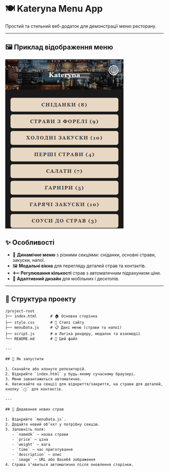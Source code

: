 # 🍽️ Kateryna Menu App

Простий та стильний веб-додаток для демонстрації меню ресторану.

---

## 🖼️ Приклад відображення меню

![Меню ресторану](images/menu.png)

## ✨ Особливості

- 🥐 **Динамічне меню** з різними секціями: сніданки, основні страви, закуски, напої.
- 🖼️ **Модальні вікна** для перегляду деталей страв та контактів.
- ➕➖ **Регулювання кількості** страв з автоматичним підрахунком ціни.
- 📱 **Адаптивний дизайн** для мобільних і десктопів.

---

## 📁 Структура проекту

```text
/project-root
├── index.html      # 🏠 Основна сторінка
├── style.css       # 🎨 Стилі сайту
├── menuData.js     # 📋 Дані меню (страви та напої)
├── script.js       # ⚙️ Логіка рендеру, модалок та взаємодії
└── README.md       # 📖 Цей файл

---

## 🚀 Як запустити

1. Скачайте або клонуте репозиторій.
2. Відкрийте `index.html` у будь-якому сучасному браузері.
3. Меню завантажиться автоматично.
4. Натискайте на секції для відкриття/закриття, на страви для деталей, кнопку `ⓘ` для контактів.

---

## 🥗 Додавання нових страв

1. Відкрийте `menuData.js`.
2. Додайте новий об’єкт у потрібну секцію.
3. Заповніть поля:
   - `nameUk` – назва страви
   - `price` – ціна
   - `weight` – вага
   - `time` – час приготування
   - `description` – опис
   - `image` – URL або Base64 зображення
4. Страва з’явиться автоматично після оновлення сторінки.
```
